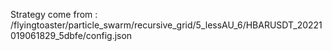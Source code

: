 Strategy come from : /flyingtoaster/particle_swarm/recursive_grid/5_lessAU_6/HBARUSDT_20221019061829_5dbfe/config.json